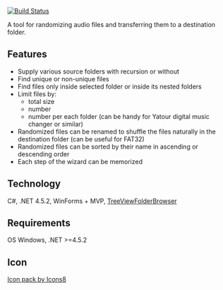 [![Build Status](https://travis-ci.org/desperate-man/MusicRandomizer3000.svg?branch=master)](https://travis-ci.org/desperate-man/MusicRandomizer3000)

A tool for randomizing audio files and transferring them to a destination folder.

## Features
* Supply various source folders with recursion or without
* Find unique or non-unique files
* Find files only inside selected folder or inside its nested folders
* Limit files by:
  * total size
  * number
  * number per each folder (can be handy for Yatour digital music changer or similar)
* Randomized files can be renamed to shuffle the files naturally in the destination folder (can be useful for FAT32)
* Randomized files can be sorted by their name in ascending or descending order
* Each step of the wizard can be memorized

## Technology
C#, .NET 4.5.2, WinForms + MVP, [TreeViewFolderBrowser](https://github.com/ChrisRichner/TreeViewFolderBrowser)

## Requirements
OS Windows, .NET >=4.5.2

## Icon
[Icon pack by Icons8](https://icons8.com)